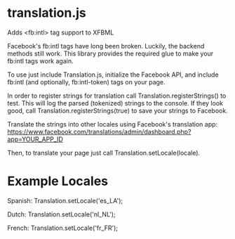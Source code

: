 translation.js
==============

Adds &lt;fb:intl> tag support to XFBML

Facebook's fb:intl tags have long been broken. Luckily, the backend methods still work. This library provides the
required glue to make your fb:intl tags work again.

To use just include Translation.js, initialize the Facebook API, and include fb:intl (and optionally, fb:intl-token)
tags on your page.

In order to register strings for translation call Translation.registerStrings() to test.
This will log the parsed (tokenized) strings to the console. If they look
good, call Translation.registerStrings(true) to save your strings to Facebook.

Translate the strings into other locales using Facebook's translation app:
https://www.facebook.com/translations/admin/dashboard.php?app=YOUR_APP_ID

Then, to translate your page just call Translation.setLocale(locale).

Example Locales
===============
Spanish: Translation.setLocale('es_LA');

Dutch: Translation.setLocale('nl_NL');

French: Translation.setLocale('fr_FR');